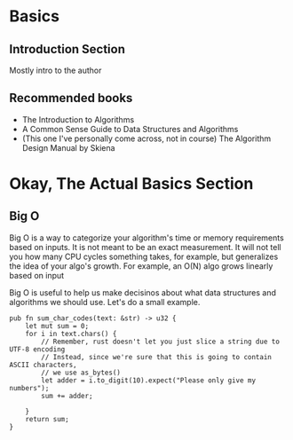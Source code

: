 # Basics
## Introduction Section
Mostly intro to the author
## Recommended books
- The Introduction to Algorithms
- A Common Sense Guide to Data Structures and Algorithms
- (This one I've personally come across, not in course) The Algorithm Design Manual by Skiena

# Okay, The Actual Basics Section
## Big O
Big O is a way to categorize your algorithm's time or memory requirements based on inputs. It is not meant to be an exact measurement. It will not tell you how many CPU cycles something takes, for example, but generalizes the idea of your algo's growth. 
For example, an O(N) algo grows linearly based on input

Big O is useful to help us make decisinos about what data structures and algorithms we should use. 
Let's do a small example.

``` 
pub fn sum_char_codes(text: &str) -> u32 {
    let mut sum = 0;
    for i in text.chars() {
        // Remember, rust doesn't let you just slice a string due to UTF-8 encoding 
        // Instead, since we're sure that this is going to contain ASCII characters,
        // we use as_bytes()
        let adder = i.to_digit(10).expect("Please only give my numbers");
        sum += adder;

    }
    return sum;
}
```